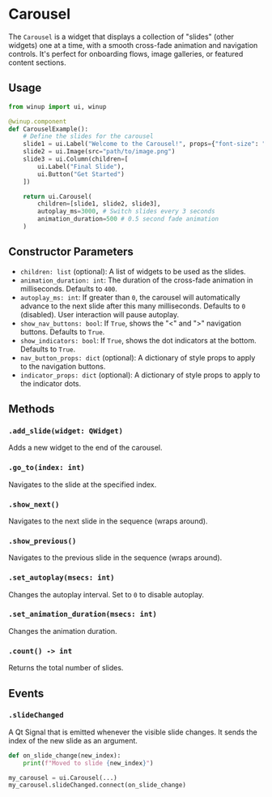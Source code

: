 # Carousel

The `Carousel` is a widget that displays a collection of "slides" (other widgets) one at a time, with a smooth cross-fade animation and navigation controls. It's perfect for onboarding flows, image galleries, or featured content sections.

## Usage

```python
from winup import ui, winup

@winup.component
def CarouselExample():
    # Define the slides for the carousel
    slide1 = ui.Label("Welcome to the Carousel!", props={"font-size": "24px", "alignment": "AlignCenter"})
    slide2 = ui.Image(src="path/to/image.png")
    slide3 = ui.Column(children=[
        ui.Label("Final Slide"),
        ui.Button("Get Started")
    ])

    return ui.Carousel(
        children=[slide1, slide2, slide3],
        autoplay_ms=3000, # Switch slides every 3 seconds
        animation_duration=500 # 0.5 second fade animation
    )
```

## Constructor Parameters

- `children: list` (optional): A list of widgets to be used as the slides.
- `animation_duration: int`: The duration of the cross-fade animation in milliseconds. Defaults to `400`.
- `autoplay_ms: int`: If greater than `0`, the carousel will automatically advance to the next slide after this many milliseconds. Defaults to `0` (disabled). User interaction will pause autoplay.
- `show_nav_buttons: bool`: If `True`, shows the "<" and ">" navigation buttons. Defaults to `True`.
- `show_indicators: bool`: If `True`, shows the dot indicators at the bottom. Defaults to `True`.
- `nav_button_props: dict` (optional): A dictionary of style props to apply to the navigation buttons.
- `indicator_props: dict` (optional): A dictionary of style props to apply to the indicator dots.

## Methods

### `.add_slide(widget: QWidget)`
Adds a new widget to the end of the carousel.

### `.go_to(index: int)`
Navigates to the slide at the specified index.

### `.show_next()`
Navigates to the next slide in the sequence (wraps around).

### `.show_previous()`
Navigates to the previous slide in the sequence (wraps around).

### `.set_autoplay(msecs: int)`
Changes the autoplay interval. Set to `0` to disable autoplay.

### `.set_animation_duration(msecs: int)`
Changes the animation duration.

### `.count() -> int`
Returns the total number of slides.

## Events

### `.slideChanged`
A Qt Signal that is emitted whenever the visible slide changes. It sends the index of the new slide as an argument.

```python
def on_slide_change(new_index):
    print(f"Moved to slide {new_index}")

my_carousel = ui.Carousel(...)
my_carousel.slideChanged.connect(on_slide_change)
``` 